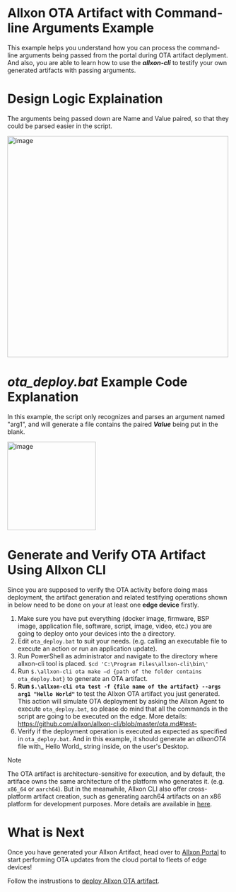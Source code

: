 # Allxon OTA Artifact with Command-line Arguments Example
This example helps you understand how you can process the command-line arguments being passed from the portal during OTA artifact deplyment. And also, you are able to learn how to use the **_allxon-cli_** to testify your own generated artifacts with passing arguments.

# Design Logic Explaination
The arguments being passed down are Name and Value paired, so that they could be parsed easier in the script.

<img width="500" alt="image" src="https://github.com/user-attachments/assets/e7079449-cf15-4810-811b-b8cc60981953">

# _ota_deploy.bat_ Example Code Explanation 
In this example, the script only recognizes and parses an argument named "arg1", and will generate a file contains the paired _**Value**_ being put in the blank.

<img width="200" alt="image" src="https://github.com/user-attachments/assets/2e96fec0-c2ae-47f3-a607-c68d9efbfd8c">

# Generate and Verify OTA Artifact Using Allxon CLI 
Since you are supposed to verify the OTA activity before doing mass deployment, the artifact generation and related testifying operations shown in below need to be done on your at least one **edge device** firstly. 

1. Make sure you have put everything (docker image, firmware, BSP image, application file, software, script, image, video, etc.) you are going to deploy onto your devices into the a directory. 
2. Edit `ota_deploy.bat` to suit your needs. (e.g. calling an executable file to execute an action or run an application update).
3. Run PowerShell as administrator and navigate to the directory where allxon-cli tool is placed. `$cd 'C:\Program Files\allxon-cli\bin\'`
4. Run `$.\allxon-cli ota make –d {path of the folder contains ota_deploy.bat}` to generate an OTA artifact.
5. **Run `$.\allxon-cli ota test -f {file name of the artifact} --args arg1 "Hello World"`** to test the Allxon OTA artifact you just generated. This action will simulate OTA deployment by asking the Allxon Agent to execute `ota_deploy.bat`, so please do mind that all the commands in the script are going to be executed on the edge.
   More details: https://github.com/allxon/allxon-cli/blob/master/ota.md#test-
7. Verify if the deployment operation is executed as expected as specified in `ota_deploy.bat`. And in this example, it should generate an _allxonOTA_ file with_ Hello World_ string inside, on the user's Desktop.

> [!NOTE]
> The OTA artifact is architecture-sensitive for execution, and by default, the artiface owns the same architecture of the platform who generates it. (e.g. `x86_64` or `aarch64`).
> But in the meanwhile, Allxon CLI also offer cross-platform artifact creation, such as generating aarch64 artifacts on an x86 platform for development purposes.
> More details are available in [here](https://github.com/allxon/allxon-cli/blob/master/ota.md).
   
   
# What is Next
Once you have generated your Allxon Artifact, head over to [Allxon Portal](https://dms.allxon.com/) to start performing OTA updates from the cloud portal to fleets of edge devices! 

Follow the instrustions to [deploy Allxon OTA artifact](https://www.allxon.com/knowledge/deploy-ota-artifact).

